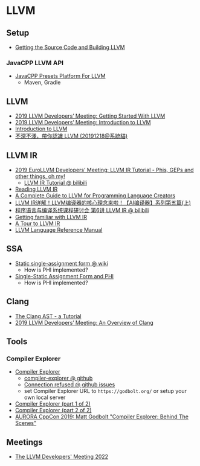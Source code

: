 # LLVM

## Setup
- [Getting the Source Code and Building LLVM](https://llvm.org/docs/GettingStarted.html#getting-the-source-code-and-building-llvm)
### JavaCPP LLVM API
- [JavaCPP Presets Platform For LLVM](https://mvnrepository.com/artifact/org.bytedeco/llvm-platform/15.0.3-1.5.8)
  - Maven, Gradle

## LLVM
- [2019 LLVM Developers’ Meeting: Getting Started With LLVM](https://www.bilibili.com/video/BV1LJ411p7MR/?share_source=copy_web&vd_source=afddc1f6e07c3046ed07519aa34370fd)
- [2019 LLVM Developers’ Meeting: Introduction to LLVM](https://youtu.be/J5xExRGaIIY)
- [Introduction to LLVM](https://www.youtube.com/playlist?list=PLDSTpI7ZVmVnvqtebWnnI8YeB8bJoGOyv)
- [不深不淺，帶你認識 LLVM (20191218@系統貓)](https://youtu.be/RzrHuP2aVEg)

## LLVM IR
- [2019 EuroLLVM Developers’ Meeting: LLVM IR Tutorial - Phis, GEPs and other things, oh my!](https://youtu.be/m8G_S5LwlTo)
	- [LLVM IR Tutorial @ bilibili]()
- [Reading LLVM IR](https://youtu.be/obGknoTitYM)
- [A Complete Guide to LLVM for Programming Language Creators](https://mukulrathi.com/create-your-own-programming-language/llvm-ir-cpp-api-tutorial/)
- [LLVM IR详解！LLVM编译器的核心理念来啦！【AI编译器】系列第五篇(上)](https://youtu.be/uvGDelc6Ka4)
- [程序语言与编译系统课程研讨会 第6讲 LLVM IR @ bilibili](https://www.bilibili.com/video/BV1P3411B7YB/?share_source=copy_web&vd_source=afddc1f6e07c3046ed07519aa34370fd)
- [Getting familiar with LLVM IR](https://subscription.packtpub.com/book/application-development/9781785280801/1/ch01lvl1sec09/getting-familiar-with-llvm-ir)
- [A Tour to LLVM IR](https://zhuanlan.zhihu.com/p/66793637)
- [LLVM Language Reference Manual](https://llvm.org/docs/LangRef.html)

## SSA
- [Static single-assignment form @ wiki](https://en.wikipedia.org/wiki/Static_single-assignment_form)
  - How is PHI implemented?
- [Single-Static Assignment Form and PHI](https://mapping-high-level-constructs-to-llvm-ir.readthedocs.io/en/latest/control-structures/ssa-phi.html)
  - How is PHI implemented?

## Clang
- [The Clang AST - a Tutorial](https://youtu.be/VqCkCDFLSsc)
- [2019 LLVM Developers’ Meeting: An Overview of Clang](https://youtu.be/J5xExRGaIIY)

## Tools
### Compiler Explorer
- [Compiler Explorer](https://godbolt.org/)
	- [compiler-explorer @ github](https://github.com/compiler-explorer/compiler-explorer)
	- [Connection refused @ github issues](https://github.com/ogrebenyuk/compilerexplorer/issues/3)
	- set Compiler Explorer URL to `https://godbolt.org/` or setup your own local server
- [Compiler Explorer (part 1 of 2)](https://youtu.be/4_HL3PH4wDg)
- [Compiler Explorer (part 2 of 2)](https://youtu.be/1u_ku_OJPDg)
- [AURORA CppCon 2019: Matt Godbolt "Compiler Explorer: Behind The Scenes"](https://youtu.be/kIoZDUd5DKw)

## Meetings
- [The LLVM Developers' Meeting 2022](https://llvm.swoogo.com/2022devmtg/2359289)